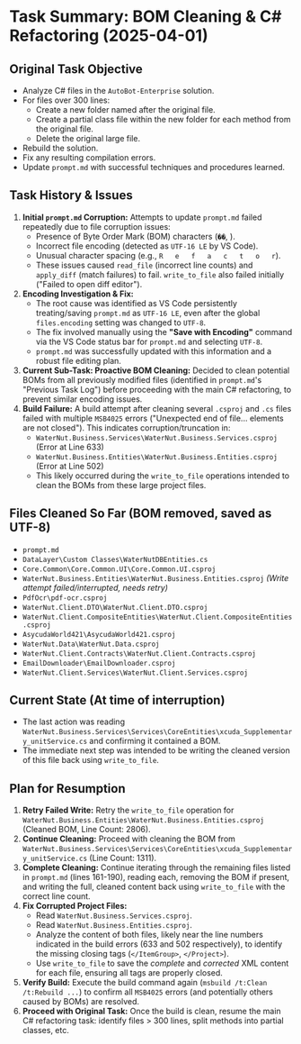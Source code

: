 # Task Summary: BOM Cleaning &amp; C# Refactoring (2025-04-01)

## Original Task Objective

*   Analyze C# files in the `AutoBot-Enterprise` solution.
*   For files over 300 lines:
    *   Create a new folder named after the original file.
    *   Create a partial class file within the new folder for each method from the original file.
    *   Delete the original large file.
*   Rebuild the solution.
*   Fix any resulting compilation errors.
*   Update `prompt.md` with successful techniques and procedures learned.

## Task History & Issues

1.  **Initial `prompt.md` Corruption:** Attempts to update `prompt.md` failed repeatedly due to file corruption issues:
    *   Presence of Byte Order Mark (BOM) characters (`��`, `﻿`).
    *   Incorrect file encoding (detected as `UTF-16 LE` by VS Code).
    *   Unusual character spacing (e.g., `R   e   f   a   c   t   o   r`).
    *   These issues caused `read_file` (incorrect line counts) and `apply_diff` (match failures) to fail. `write_to_file` also failed initially ("Failed to open diff editor").
2.  **Encoding Investigation & Fix:**
    *   The root cause was identified as VS Code persistently treating/saving `prompt.md` as `UTF-16 LE`, even after the global `files.encoding` setting was changed to `UTF-8`.
    *   The fix involved manually using the **"Save with Encoding"** command via the VS Code status bar for `prompt.md` and selecting `UTF-8`.
    *   `prompt.md` was successfully updated with this information and a robust file editing plan.
3.  **Current Sub-Task: Proactive BOM Cleaning:** Decided to clean potential BOMs from all previously modified files (identified in `prompt.md`'s "Previous Task Log") before proceeding with the main C# refactoring, to prevent similar encoding issues.
4.  **Build Failure:** A build attempt after cleaning several `.csproj` and `.cs` files failed with multiple `MSB4025` errors ("Unexpected end of file... elements are not closed"). This indicates corruption/truncation in:
    *   `WaterNut.Business.Services\WaterNut.Business.Services.csproj` (Error at Line 633)
    *   `WaterNut.Business.Entities\WaterNut.Business.Entities.csproj` (Error at Line 502)
    *   This likely occurred during the `write_to_file` operations intended to clean the BOMs from these large project files.

## Files Cleaned So Far (BOM removed, saved as UTF-8)

*   `prompt.md`
*   `DataLayer\Custom Classes\WaterNutDBEntities.cs`
*   `Core.Common\Core.Common.UI\Core.Common.UI.csproj`
*   `WaterNut.Business.Entities\WaterNut.Business.Entities.csproj` *(Write attempt failed/interrupted, needs retry)*
*   `PdfOcr\pdf-ocr.csproj`
*   `WaterNut.Client.DTO\WaterNut.Client.DTO.csproj`
*   `WaterNut.Client.CompositeEntities\WaterNut.Client.CompositeEntities.csproj`
*   `AsycudaWorld421\AsycudaWorld421.csproj`
*   `WaterNut.Data\WaterNut.Data.csproj`
*   `WaterNut.Client.Contracts\WaterNut.Client.Contracts.csproj`
*   `EmailDownloader\EmailDownloader.csproj`
*   `WaterNut.Client.Services\WaterNut.Client.Services.csproj`

## Current State (At time of interruption)

*   The last action was reading `WaterNut.Business.Services\Services\CoreEntities\xcuda_Supplementary_unitService.cs` and confirming it contained a BOM.
*   The immediate next step was intended to be writing the cleaned version of this file back using `write_to_file`.

## Plan for Resumption

1.  **Retry Failed Write:** Retry the `write_to_file` operation for `WaterNut.Business.Entities\WaterNut.Business.Entities.csproj` (Cleaned BOM, Line Count: 2806).
2.  **Continue Cleaning:** Proceed with cleaning the BOM from `WaterNut.Business.Services\Services\CoreEntities\xcuda_Supplementary_unitService.cs` (Line Count: 1311).
3.  **Complete Cleaning:** Continue iterating through the remaining files listed in `prompt.md` (lines 161-190), reading each, removing the BOM if present, and writing the full, cleaned content back using `write_to_file` with the correct line count.
4.  **Fix Corrupted Project Files:**
    *   Read `WaterNut.Business.Services.csproj`.
    *   Read `WaterNut.Business.Entities.csproj`.
    *   Analyze the content of both files, likely near the line numbers indicated in the build errors (633 and 502 respectively), to identify the missing closing tags (`</ItemGroup>`, `</Project>`).
    *   Use `write_to_file` to save the *complete* and *corrected* XML content for each file, ensuring all tags are properly closed.
5.  **Verify Build:** Execute the build command again (`msbuild /t:Clean /t:Rebuild ...`) to confirm all `MSB4025` errors (and potentially others caused by BOMs) are resolved.
6.  **Proceed with Original Task:** Once the build is clean, resume the main C# refactoring task: identify files > 300 lines, split methods into partial classes, etc.